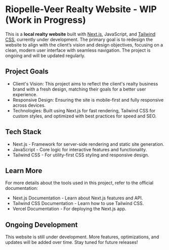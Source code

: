 # Riopelle-Veer Realty Website - WIP (Work in Progress)

This is a **local realty website** built with [Next.js](https://nextjs.org/), JavaScript, and [Tailwind CSS](https://tailwindcss.com/), currently under development. The primary goal is to redesign the website to align with the client’s vision and design objectives, focusing on a clean, modern user interface with seamless navigation. The project is ongoing and will be updated regularly.

## Project Goals
* Client's Vision: This project aims to reflect the client's realty business brand with a fresh design, matching their goals for a better user experience.
* Responsive Design: Ensuring the site is mobile-first and fully responsive across devices.
* Technologies: Built using Next.js for fast rendering, Tailwind CSS for custom styles, and optimized with best practices for speed and SEO.

## Tech Stack
* Next.js - Framework for server-side rendering and static site generation.
* JavaScript - Core logic for interactive features and functionality.
* Tailwind CSS - For utility-first CSS styling and responsive design.

## Learn More
For more details about the tools used in this project, refer to the official documentation:

* Next.js Documentation - Learn about Next.js features and API.
* Tailwind CSS Documentation - Learn how to use Tailwind CSS.
* Vercel Documentation - For deploying the Next.js app.

## Ongoing Development
This website is still under development. More features, optimizations, and updates will be added over time. Stay tuned for future releases!
